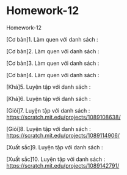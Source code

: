 # Homework-12
Homework-12

[Cơ bản]1. Làm quen với danh sách : 

[Cơ bản]2. Làm quen với danh sách : 

[Cơ bản]3. Làm quen với danh sách : 

[Cơ bản]4. Làm quen với danh sách : 

[Khá]5. Luyện tập với danh sách : 

[Khá]6. Luyện tập với danh sách : 

[Giỏi]7. Luyện tập với danh sách : https://scratch.mit.edu/projects/1089108638/

[Giỏi]8. Luyện tập với danh sách : https://scratch.mit.edu/projects/1089114906/

[Xuất sắc]9. Luyện tập với danh sách : 

[Xuất sắc]10. Luyện tập với danh sách : https://scratch.mit.edu/projects/1089142791/
